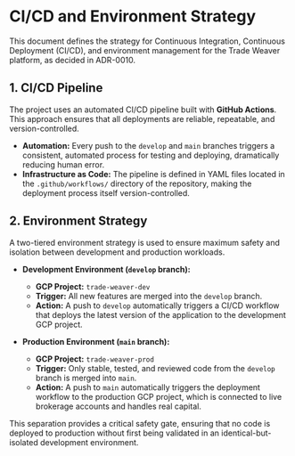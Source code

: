 # CI/CD and Environment Strategy

This document defines the strategy for Continuous Integration, Continuous Deployment (CI/CD), and environment management for the Trade Weaver platform, as decided in ADR-0010.

## 1. CI/CD Pipeline

The project uses an automated CI/CD pipeline built with **GitHub Actions**. This approach ensures that all deployments are reliable, repeatable, and version-controlled.

-   **Automation:** Every push to the `develop` and `main` branches triggers a consistent, automated process for testing and deploying, dramatically reducing human error.
-   **Infrastructure as Code:** The pipeline is defined in YAML files located in the `.github/workflows/` directory of the repository, making the deployment process itself version-controlled.

## 2. Environment Strategy

A two-tiered environment strategy is used to ensure maximum safety and isolation between development and production workloads.

-   **Development Environment (`develop` branch):**
    -   **GCP Project:** `trade-weaver-dev`
    -   **Trigger:** All new features are merged into the `develop` branch.
    -   **Action:** A push to `develop` automatically triggers a CI/CD workflow that deploys the latest version of the application to the development GCP project.

-   **Production Environment (`main` branch):**
    -   **GCP Project:** `trade-weaver-prod`
    -   **Trigger:** Only stable, tested, and reviewed code from the `develop` branch is merged into `main`.
    -   **Action:** A push to `main` automatically triggers the deployment workflow to the production GCP project, which is connected to live brokerage accounts and handles real capital.

This separation provides a critical safety gate, ensuring that no code is deployed to production without first being validated in an identical-but-isolated development environment.

